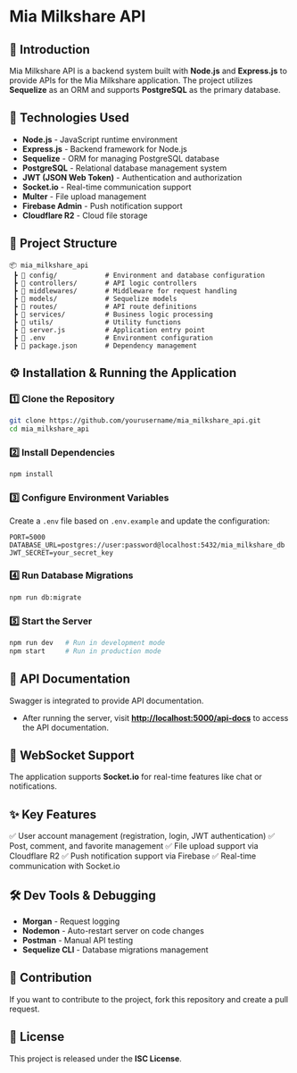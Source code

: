 # Mia Milkshare API

## 📌 Introduction
Mia Milkshare API is a backend system built with **Node.js** and **Express.js** to provide APIs for the Mia Milkshare application. The project utilizes **Sequelize** as an ORM and supports **PostgreSQL** as the primary database.

## 🚀 Technologies Used
- **Node.js** - JavaScript runtime environment
- **Express.js** - Backend framework for Node.js
- **Sequelize** - ORM for managing PostgreSQL database
- **PostgreSQL** - Relational database management system
- **JWT (JSON Web Token)** - Authentication and authorization
- **Socket.io** - Real-time communication support
- **Multer** - File upload management
- **Firebase Admin** - Push notification support
- **Cloudflare R2** - Cloud file storage

## 📂 Project Structure
```
📦 mia_milkshare_api
 ┣ 📂 config/            # Environment and database configuration
 ┣ 📂 controllers/       # API logic controllers
 ┣ 📂 middlewares/       # Middleware for request handling
 ┣ 📂 models/            # Sequelize models
 ┣ 📂 routes/            # API route definitions
 ┣ 📂 services/          # Business logic processing
 ┣ 📂 utils/             # Utility functions
 ┣ 📜 server.js          # Application entry point
 ┣ 📜 .env               # Environment configuration
 ┣ 📜 package.json       # Dependency management
```

## ⚙️ Installation & Running the Application
### 1️⃣ Clone the Repository
```sh
git clone https://github.com/yourusername/mia_milkshare_api.git
cd mia_milkshare_api
```

### 2️⃣ Install Dependencies
```sh
npm install
```

### 3️⃣ Configure Environment Variables
Create a `.env` file based on `.env.example` and update the configuration:
```env
PORT=5000
DATABASE_URL=postgres://user:password@localhost:5432/mia_milkshare_db
JWT_SECRET=your_secret_key
```

### 4️⃣ Run Database Migrations
```sh
npm run db:migrate
```

### 5️⃣ Start the Server
```sh
npm run dev   # Run in development mode
npm start     # Run in production mode
```

## 📌 API Documentation
Swagger is integrated to provide API documentation.
- After running the server, visit **[http://localhost:5000/api-docs](http://localhost:5000/api-docs)** to access the API documentation.

## 📡 WebSocket Support
The application supports **Socket.io** for real-time features like chat or notifications.

## ✨ Key Features
✅ User account management (registration, login, JWT authentication)
✅ Post, comment, and favorite management
✅ File upload support via Cloudflare R2
✅ Push notification support via Firebase
✅ Real-time communication with Socket.io

## 🛠️ Dev Tools & Debugging
- **Morgan** - Request logging
- **Nodemon** - Auto-restart server on code changes
- **Postman** - Manual API testing
- **Sequelize CLI** - Database migrations management

## 🤝 Contribution
If you want to contribute to the project, fork this repository and create a pull request.

## 📄 License
This project is released under the **ISC License**.

